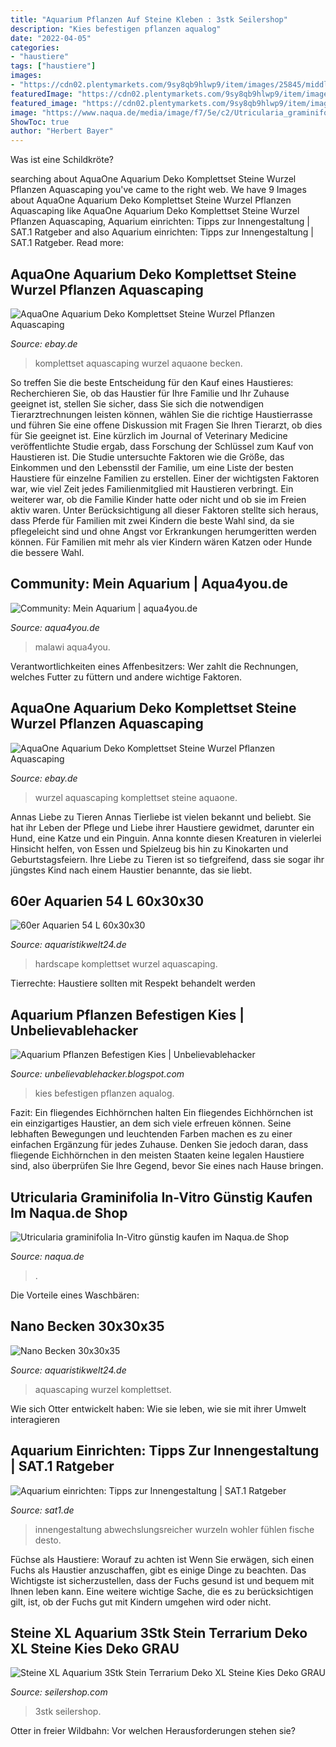 ```yaml
---
title: "Aquarium Pflanzen Auf Steine Kleben : 3stk Seilershop"
description: "Kies befestigen pflanzen aqualog"
date: "2022-04-05"
categories:
- "haustiere"
tags: ["haustiere"]
images:
- "https://cdn02.plentymarkets.com/9sy8qb9hlwp9/item/images/25845/middle/Aquarium-Deko-Komplettset-Steine-Wurzel-Aquascaping-Hardscape-Set-Nr-11-DSC02023-25845.jpg"
featuredImage: "https://cdn02.plentymarkets.com/9sy8qb9hlwp9/item/images/25510/middle/Aquarium-Deko-Komplettset-Steine-Wurzel-Pflanzen-Aquascaping-Set-Nr-2-DSC09867-25510.jpg"
featured_image: "https://cdn02.plentymarkets.com/9sy8qb9hlwp9/item/images/25845/middle/Aquarium-Deko-Komplettset-Steine-Wurzel-Aquascaping-Hardscape-Set-Nr-11-DSC02023-25845.jpg"
image: "https://www.naqua.de/media/image/f7/5e/c2/Utricularia_graminifolia.jpg"
ShowToc: true
author: "Herbert Bayer"
---
```



Was ist eine Schildkröte?

	

		
searching about AquaOne Aquarium Deko Komplettset Steine Wurzel Pflanzen Aquascaping you've came to the right web. We have 9 Images about AquaOne Aquarium Deko Komplettset Steine Wurzel Pflanzen Aquascaping like AquaOne Aquarium Deko Komplettset Steine Wurzel Pflanzen Aquascaping, Aquarium einrichten: Tipps zur Innengestaltung | SAT.1 Ratgeber and also Aquarium einrichten: Tipps zur Innengestaltung | SAT.1 Ratgeber. Read more:
		
    
## AquaOne Aquarium Deko Komplettset Steine Wurzel Pflanzen Aquascaping

<img loading=lazy src="https://cdn02.plentymarkets.com/9sy8qb9hlwp9/item/images/24568/full/Aquarium-Deko-Komplettset-Steine-Pflanzen-Aquascaping-Set-Nr-4-DSC06158-24568.jpg" onerror="this.onerror=null;this.src='https://tse1.mm.bing.net/th?id=OIP.9aIAi58WdYhwrQqO9BtB7wHaHZ&amp;pid=15.1';" alt="AquaOne Aquarium Deko Komplettset Steine Wurzel Pflanzen Aquascaping">

_Source: ebay.de_

>komplettset aquascaping wurzel aquaone becken. 

	

So treffen Sie die beste Entscheidung für den Kauf eines Haustieres: Recherchieren Sie, ob das Haustier für Ihre Familie und Ihr Zuhause geeignet ist, stellen Sie sicher, dass Sie sich die notwendigen Tierarztrechnungen leisten können, wählen Sie die richtige Haustierrasse und führen Sie eine offene Diskussion mit Fragen Sie Ihren Tierarzt, ob dies für Sie geeignet ist.
Eine kürzlich im Journal of Veterinary Medicine veröffentlichte Studie ergab, dass Forschung der Schlüssel zum Kauf von Haustieren ist. Die Studie untersuchte Faktoren wie die Größe, das Einkommen und den Lebensstil der Familie, um eine Liste der besten Haustiere für einzelne Familien zu erstellen. Einer der wichtigsten Faktoren war, wie viel Zeit jedes Familienmitglied mit Haustieren verbringt. Ein weiterer war, ob die Familie Kinder hatte oder nicht und ob sie im Freien aktiv waren. Unter Berücksichtigung all dieser Faktoren stellte sich heraus, dass Pferde für Familien mit zwei Kindern die beste Wahl sind, da sie pflegeleicht sind und ohne Angst vor Erkrankungen herumgeritten werden können. Für Familien mit mehr als vier Kindern wären Katzen oder Hunde die bessere Wahl.

    
## Community: Mein Aquarium | Aqua4you.de

<img loading=lazy src="http://www.aqua4you.de/images/mein_aquarium/FrxBBrX7ZJJG.jpg" onerror="this.onerror=null;this.src='https://tse2.mm.bing.net/th?id=OIP.y9ZwlsO2o9Nu8MH_-NpM0wHaFj&amp;pid=15.1';" alt="Community: Mein Aquarium | aqua4you.de">

_Source: aqua4you.de_

>malawi aqua4you. 

	

Verantwortlichkeiten eines Affenbesitzers: Wer zahlt die Rechnungen, welches Futter zu füttern und andere wichtige Faktoren.

    
## AquaOne Aquarium Deko Komplettset Steine Wurzel Pflanzen Aquascaping

<img loading=lazy src="https://cdn02.plentymarkets.com/9sy8qb9hlwp9/item/images/24874/full/Aquarium-Deko-Komplettset-Steine-Wurzel-Pflanzen-Aquascaping-Set-Nr-15-DSC08839-24874.jpg" onerror="this.onerror=null;this.src='https://tse3.mm.bing.net/th?id=OIP.WDpQC4RY74r70PvvlgR5YgHaHa&amp;pid=15.1';" alt="AquaOne Aquarium Deko Komplettset Steine Wurzel Pflanzen Aquascaping">

_Source: ebay.de_

>wurzel aquascaping komplettset steine aquaone. 

	

Annas Liebe zu Tieren
Annas Tierliebe ist vielen bekannt und beliebt. Sie hat ihr Leben der Pflege und Liebe ihrer Haustiere gewidmet, darunter ein Hund, eine Katze und ein Pinguin. Anna konnte diesen Kreaturen in vielerlei Hinsicht helfen, von Essen und Spielzeug bis hin zu Kinokarten und Geburtstagsfeiern. Ihre Liebe zu Tieren ist so tiefgreifend, dass sie sogar ihr jüngstes Kind nach einem Haustier benannte, das sie liebt.

    
## 60er Aquarien 54 L 60x30x30

<img loading=lazy src="https://cdn02.plentymarkets.com/9sy8qb9hlwp9/item/images/25845/middle/Aquarium-Deko-Komplettset-Steine-Wurzel-Aquascaping-Hardscape-Set-Nr-11-DSC02023-25845.jpg" onerror="this.onerror=null;this.src='https://tse4.mm.bing.net/th?id=OIP.CsULO-gaXDFYPH3DHAD6AAHaHa&amp;pid=15.1';" alt="60er Aquarien 54 L 60x30x30">

_Source: aquaristikwelt24.de_

>hardscape komplettset wurzel aquascaping. 

	

Tierrechte: Haustiere sollten mit Respekt behandelt werden

    
## Aquarium Pflanzen Befestigen Kies | Unbelievablehacker

<img loading=lazy src="https://www.aqualog.de/wp-content/uploads/2020/10/aquarium6k.jpg" onerror="this.onerror=null;this.src='https://tse1.mm.bing.net/th?id=OIP.lvyU9uQRmLOHJoz_MQC4HQHaCC&amp;pid=15.1';" alt="Aquarium Pflanzen Befestigen Kies | Unbelievablehacker">

_Source: unbelievablehacker.blogspot.com_

>kies befestigen pflanzen aqualog. 

	

Fazit: Ein fliegendes Eichhörnchen halten
Ein fliegendes Eichhörnchen ist ein einzigartiges Haustier, an dem sich viele erfreuen können. Seine lebhaften Bewegungen und leuchtenden Farben machen es zu einer einfachen Ergänzung für jedes Zuhause. Denken Sie jedoch daran, dass fliegende Eichhörnchen in den meisten Staaten keine legalen Haustiere sind, also überprüfen Sie Ihre Gegend, bevor Sie eines nach Hause bringen.

    
## Utricularia Graminifolia In-Vitro Günstig Kaufen Im Naqua.de Shop

<img loading=lazy src="https://www.naqua.de/media/image/f7/5e/c2/Utricularia_graminifolia.jpg" onerror="this.onerror=null;this.src='https://tse3.mm.bing.net/th?id=OIP.s7ATxilKfKKgmh6bIADgsgHaE8&amp;pid=15.1';" alt="Utricularia graminifolia In-Vitro günstig kaufen im Naqua.de Shop">

_Source: naqua.de_

>. 

	

Die Vorteile eines Waschbären:

    
## Nano Becken 30x30x35

<img loading=lazy src="https://cdn02.plentymarkets.com/9sy8qb9hlwp9/item/images/25510/middle/Aquarium-Deko-Komplettset-Steine-Wurzel-Pflanzen-Aquascaping-Set-Nr-2-DSC09867-25510.jpg" onerror="this.onerror=null;this.src='https://tse1.mm.bing.net/th?id=OIP.pswJfDxcNcKgr0tJVcLkKwHaHa&amp;pid=15.1';" alt="Nano Becken 30x30x35">

_Source: aquaristikwelt24.de_

>aquascaping wurzel komplettset. 

	

Wie sich Otter entwickelt haben: Wie sie leben, wie sie mit ihrer Umwelt interagieren

    
## Aquarium Einrichten: Tipps Zur Innengestaltung | SAT.1 Ratgeber

<img loading=lazy src="https://i3-img.7tv.de/pis/ezone/4c84qgELBzZ_waV508e45AuVz6MKHLtoT2O39P4Y_pd4x8jj3ZozahoqPJoa_D_HSwyiRIK-rss27yeUsm0qaai_lBKC2oVVUaTggwv_vgGUU48au9nP2MGWIZ7u5q8dcrIcc3pYwJX5gIUw1tN9fmcCovXZansoN2kFOL4aVvydbnU7O21cRP6WtFZ8UU0qIxWRcHH8t0DdqitlTgCRaumjzhThPXR51r3RBkCpA-fXEmmXdkiHMHYF6XU-ZClWY0Xv_EENaspJJgsX9mbJYbEMywD371XW59elk7B5TNZ3uZy_P1Mp5xj_hcHw6Br5muYPrlU1M0irBxFC_OvVyAGLkeGJ64BoxmZaxf8ICkfHOS3wzdvCi5_XkwHIkFVy2uI31ORYuwE8RjXmd3GYDrIdmwC2hGu64LJzkcYfn6lGrF9DpL2B8w5bx5RNo4-N42QeR_INMcqkAAKSkDrujrscLJqYOk2kB5w5el3v4Qhd0ZoWLVy8HA9GGhhUQiati2iaoP04GhIBGJJoUIBQ-Und6nWidgQsU98U3H6xgRR9ZJCNr-YAhg-_aT-MHJ0Af48_YUDyNkjDIMIhtsIrOkouDOklLcpzeYg2PxI8kn2FTqWQxjks4g7n_dqMgw3pyWs8IkuCKA/profile:ezone-teaser300x160" onerror="this.onerror=null;this.src='https://tse3.mm.bing.net/th?id=OIP.sC0hAENjfQhlrYUzygHtBAAAAA&amp;pid=15.1';" alt="Aquarium einrichten: Tipps zur Innengestaltung | SAT.1 Ratgeber">

_Source: sat1.de_

>innengestaltung abwechslungsreicher wurzeln wohler fühlen fische desto. 

	

Füchse als Haustiere: Worauf zu achten ist
Wenn Sie erwägen, sich einen Fuchs als Haustier anzuschaffen, gibt es einige Dinge zu beachten. Das Wichtigste ist sicherzustellen, dass der Fuchs gesund ist und bequem mit Ihnen leben kann. Eine weitere wichtige Sache, die es zu berücksichtigen gilt, ist, ob der Fuchs gut mit Kindern umgehen wird oder nicht.

    
## Steine XL Aquarium 3Stk Stein Terrarium Deko XL Steine Kies Deko GRAU

<img loading=lazy src="https://www.seilershop.com/media/image/e7/7d/22/or_hfurttyyf58722e44026b5.jpg" onerror="this.onerror=null;this.src='https://tse2.mm.bing.net/th?id=OIP.7qMTVsevNwio8YxkWHyqnQHaEV&amp;pid=15.1';" alt="Steine XL Aquarium 3Stk Stein Terrarium Deko XL Steine Kies Deko GRAU">

_Source: seilershop.com_

>3stk seilershop. 

	

Otter in freier Wildbahn: Vor welchen Herausforderungen stehen sie?

